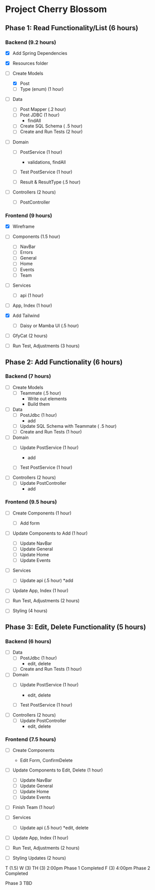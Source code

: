 # Project Cherry Blossom

## Phase 1: Read Functionality/List (6 hours)

### Backend (9.2 hours)
* [x] Add Spring Dependencies

* [x] Resources folder

* [ ] Create Models
    * [x] Post
    * [ ] Type (enum) (1 hour)

* [ ] Data
    * [ ] Post Mapper (.2 hour)
    * [ ] Post JDBC (1 hour)
        * findAll
    * [ ] Create SQL Schema ( .5 hour)
    * [ ] Create and Run Tests (2 hour)

* [ ] Domain
    * [ ] PostService (1 hour)
        * validations, findAll
    * [ ] Test PostService (1 hour)
    * [ ] Result & ResultType (.5 hour)


* [ ] Controllers (2 hours)
    * [ ] PostController

### Frontend (9 hours)

* [x] Wireframe

* [ ] Components (1.5 hour)
    * [ ] NavBar
    * [ ] Errors
    * [ ] General
    * [ ] Home
    * [ ] Events
    * [ ] Team
* [ ] Services
    * [ ] api (1 hour)
* [ ] App, Index (1 hour)
* [x] Add Tailwind
    * [ ] Daisy or Mamba UI (.5 hour)

* [ ] GfyCat (2 hours)

* [ ] Run Test, Adjustments (3 hours)


## Phase 2: Add Functionality (6 hours)
### Backend (7 hours)

* [ ] Create Models
    * [ ] Teammate (.5 hour)
        * Write out elements
        * Build them

* [ ] Data
    * [ ] PostJdbc (1 hour)
        * add
    * [ ] Update SQL Schema with Teammate ( .5 hour)
    * [ ] Create and Run Tests (1 hour)

* [ ] Domain
    * [ ] Update PostService (1 hour)
        * add
    * [ ] Test PostService (1 hour)


* [ ] Controllers (2 hours)
    * [ ] Update PostController
        * add

### Frontend (9.5 hours)
* [ ] Create Components (1 hour)
    * [ ] Add form

* [ ] Update Components to Add (1 hour)
    * [ ] Update NavBar
    * [ ] Update General
    * [ ] Update Home
    * [ ] Update Events

* [ ] Services
    * [ ] Update api (.5 hour)
            *add
* [ ] Update App, Index (1 hour)

* [ ] Run Test, Adjustments (2 hours)

* [ ] Styling (4 hours)
    



## Phase 3: Edit, Delete Functionality (5 hours)
### Backend (6 hours)

* [ ] Data
    * [ ] PostJdbc (1 hour)
        * edit, delete
    * [ ] Create and Run Tests (1 hour)

* [ ] Domain
    * [ ] Update PostService (1 hour)
        * edit, delete
    * [ ] Test PostService (1 hour)


* [ ] Controllers (2 hours)
    * [ ] Update PostController
        * edit, delete

### Frontend (7.5 hours)
* [ ] Create Components
    * Edit Form, ConfirmDelete
* [ ] Update Components to Edit, Delete (1 hour)
    * [ ] Update NavBar
    * [ ] Update General
    * [ ] Update Home
    * [ ] Update Events
* [ ] Finish Team (1 hour)
* [ ] Services
    * [ ] Update api (.5 hour)
            *edit, delete
* [ ] Update App, Index (1 hour)

* [ ] Run Test, Adjustments (2 hours)

* [ ] Styling Updates (2 hours)



T (1.5)
W  (3) 
TH (3) 2:00pm Phase 1 Completed
F (3) 4:00pm Phase 2 Completed

Phase 3 TBD